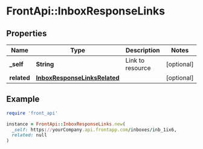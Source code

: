 # FrontApi::InboxResponseLinks

## Properties

| Name | Type | Description | Notes |
| ---- | ---- | ----------- | ----- |
| **_self** | **String** | Link to resource | [optional] |
| **related** | [**InboxResponseLinksRelated**](InboxResponseLinksRelated.md) |  | [optional] |

## Example

```ruby
require 'front_api'

instance = FrontApi::InboxResponseLinks.new(
  _self: https://yourCompany.api.frontapp.com/inboxes/inb_1ix6,
  related: null
)
```

